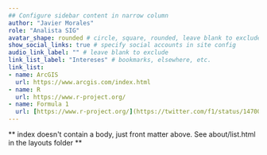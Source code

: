 ```yaml
---
## Configure sidebar content in narrow column
author: "Javier Morales"
role: "Analista SIG"
avatar_shape: rounded # circle, square, rounded, leave blank to exclude
show_social_links: true # specify social accounts in site config
audio_link_label: "" # leave blank to exclude
link_list_label: "Intereses" # bookmarks, elsewhere, etc.
link_list:
- name: ArcGIS
  url: https://www.arcgis.com/index.html
- name: R
  url: https://www.r-project.org/
- name: Formula 1
  url: [https://www.r-project.org/](https://twitter.com/f1/status/1470039368467427328?lang=gl)
---
```


** index doesn't contain a body, just front matter above.
See about/list.html in the layouts folder **
